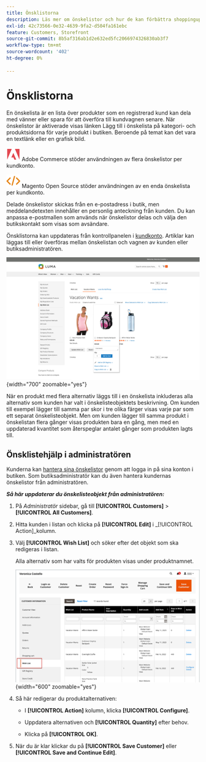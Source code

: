 ```yaml
---
title: Önsklistorna
description: Läs mer om önskelistor och hur de kan förbättra shoppingupplevelsen och främja mer försäljning.
exl-id: 42c73566-0e32-4639-9fa2-d504fa161ebc
feature: Customers, Storefront
source-git-commit: 8b5af316ab1d2e632ed5fc2066974326830ab3f7
workflow-type: tm+mt
source-wordcount: '402'
ht-degree: 0%

---
```


# Önsklistorna

En önskelista är en lista över produkter som en registrerad kund kan dela med vänner eller spara för att överföra till kundvagnen senare. När önskelistor är aktiverade visas länken Lägg till i önskelista på kategori- och produktsidorna för varje produkt i butiken. Beroende på temat kan det vara en textlänk eller en grafisk bild.

![Adobe Commerce](../assets/adobe-logo.svg) Adobe Commerce stöder användningen av flera önskelistor per kundkonto.

![Magento Open Source](../assets/open-source.svg) Magento Open Source stöder användningen av en enda önskelista per kundkonto.

Delade önskelistor skickas från en e-postadress i butik, men meddelandetexten innehåller en personlig anteckning från kunden. Du kan anpassa e-postmallen som används när önskelistor delas och välja den butikskontakt som visas som avsändare.

Önsklistorna kan uppdateras från kontrollpanelen i [kundkonto](../customers/account-dashboard.md). Artiklar kan läggas till eller överföras mellan önskelistan och vagnen av kunden eller butiksadministratören.

![Exempel på storefront - Min önskelista](./assets/storefront-my-wishlist.png){width="700" zoomable="yes"}

När en produkt med flera alternativ läggs till i en önskelista inkluderas alla alternativ som kunden har valt i önskelisteobjektets beskrivning. Om kunden till exempel lägger till samma par skor i tre olika färger visas varje par som ett separat önskelisteobjekt. Men om kunden lägger till samma produkt i önskelistan flera gånger visas produkten bara en gång, men med en uppdaterad kvantitet som återspeglar antalet gånger som produkten lagts till.

## Önsklistehjälp i administratören

Kunderna kan [hantera sina önskelistor](wishlist-storefront.md) genom att logga in på sina konton i butiken. Som butiksadministratör kan du även hantera kundernas önskelistor från administratören.

**_Så här uppdaterar du önskelisteobjekt från administratören:_**

1. På _Administratör_ sidebar, gå till **[!UICONTROL Customers]** > **[!UICONTROL All Customers]**.

1. Hitta kunden i listan och klicka på **[!UICONTROL Edit]** i _[!UICONTROL Action]_kolumn.

1. Välj **[!UICONTROL Wish List]** och söker efter det objekt som ska redigeras i listan.

   Alla alternativ som har valts för produkten visas under produktnamnet.

   ![Commerce Admin - önskelista för kund](./assets/customer-wishlist-edit-admin.png){width="600" zoomable="yes"}

1. Så här redigerar du produktalternativen:

   - I **[!UICONTROL Action]** kolumn, klicka **[!UICONTROL Configure]**.

   - Uppdatera alternativen och **[!UICONTROL Quantity]** efter behov.

   - Klicka på **[!UICONTROL OK]**.

1. När du är klar klickar du på **[!UICONTROL Save Customer]** eller **[!UICONTROL Save and Continue Edit]**.
